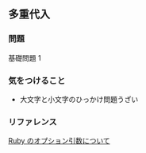 ## 多重代入

### 問題

基礎問題 1

### 気をつけること

- 大文字と小文字のひっかけ問題うざい

### リファレンス

[Ruby のオプション引数について](https://docs.ruby-lang.org/ja/2.1.0/doc/spec=2frubycmd.html<Paste>)
